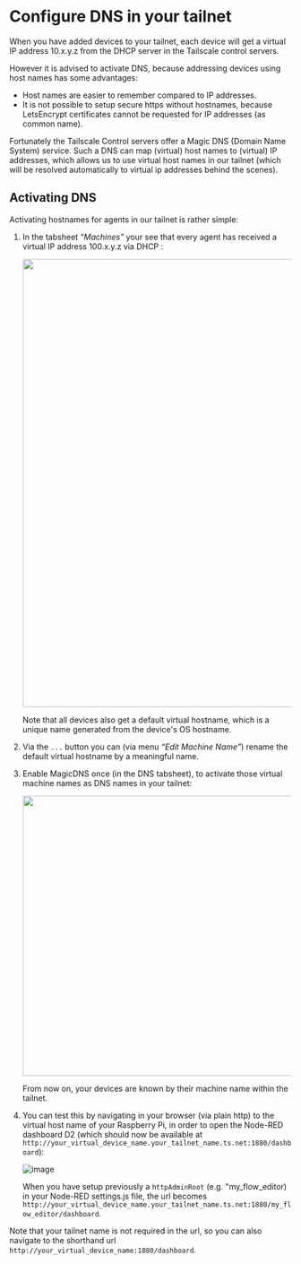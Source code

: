 # Configure DNS in your tailnet
When you have added devices to your tailnet, each device will get a virtual IP address 10.x.y.z from the DHCP server in the Tailscale control servers.  

However it is advised to activate DNS, because addressing devices using host names has some advantages:
+ Host names are easier to remember compared to IP addresses.
+ It is not possible to setup secure https without hostnames, because LetsEncrypt certificates cannot be requested for IP addresses (as common name).

Fortunately the Tailscale Control servers offer a Magic DNS (Domain Name System) service.  Such a DNS can map (virtual) host names to (virtual) IP addresses, which allows us to use virtual host names in our tailnet (which will be resolved automatically to virtual ip addresses behind the scenes).

## Activating DNS
Activating hostnames for agents in our tailnet is rather simple:
1. In the tabsheet *“Machines”* your see that every agent has received a virtual IP address 100.x.y.z via DHCP :

   <img src="https://github.com/bartbutenaers/Node-RED-security-basics/assets/14224149/153777f7-5822-4782-9ba6-8298828800ab" width="800">

   Note that all devices also get a default virtual hostname, which is a unique name generated from the device's OS hostname.
 
2. Via the `...` button you can (via menu *“Edit Machine Name”*) rename the default virtual hostname by a meaningful name.

3. Enable MagicDNS once (in the DNS tabsheet), to activate those virtual machine names as DNS names in your tailnet:

   <img src="https://github.com/bartbutenaers/Node-RED-security-basics/assets/14224149/28820a23-31c9-436d-835c-c0061e0dc595" width="500">

   From now on, your devices are known by their machine name within the tailnet.

4. You can test this by navigating in your browser (via plain http) to the virtual host name of your Raspberry Pi, in order to open the Node-RED dashboard D2 (which should now be available at `http://your_virtual_device_name.your_tailnet_name.ts.net:1880/dashboard`):

   ![image](https://github.com/user-attachments/assets/14f6e307-38ac-4dee-b1e8-f366609f725a)

   When you have setup previously a `httpAdminRoot` (e.g. "my_flow_editor) in your Node-RED settings.js file, the url becomes `http://your_virtual_device_name.your_tailnet_name.ts.net:1880/my_flow_editor/dashboard`.

Note that your tailnet name is not required in the url, so you can also navigate to the shorthand url `http://your_virtual_device_name:1880/dashboard`.
